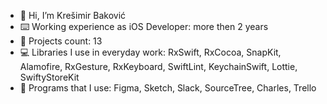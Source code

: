 - 👋 Hi, I’m Krešimir Baković
- ⌨️ Working experience as iOS Developer: more then 2 years
- 💼 Projects count: 13
- 💻 Libraries I use in everyday work: RxSwift, RxCocoa, SnapKit, Alamofire, RxGesture, RxKeyboard, SwiftLint, KeychainSwift, Lottie, SwiftyStoreKit
- 📱 Programs that I use: Figma, Sketch, Slack, SourceTree, Charles, Trello
